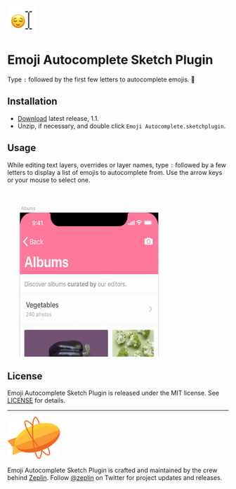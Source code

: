 <img src="img/iconTransparent.png" width="64px" height="64px">

# Emoji Autocomplete Sketch Plugin
Type `:` followed by the first few letters to autocomplete emojis. 🍒

## Installation
- [Download](https://github.com/zeplin/emoji-autocomplete-sketch-plugin/releases/download/v1.1/Emoji.Autocomplete.sketchplugin.zip) latest release, 1.1.
- Unzip, if necessary, and double click `Emoji Autocomplete.sketchplugin`.

## Usage
While editing text layers, overrides or layer names, type `:` followed by a few letters to display a list of emojis to autocomplete from. Use the arrow keys or your mouse to select one.

<img src="img/demo.gif" width="600px" height="380px">

## License

Emoji Autocomplete Sketch Plugin is released under the MIT license. See [LICENSE](LICENSE) for details.

---

<a href="https://zeplin.io"><img src="img/logo.svg" alt="Zeplin Logo" /></a>

Emoji Autocomplete Sketch Plugin is crafted and maintained by the crew behind [Zeplin](https://zeplin.io). Follow [@zeplin](https://twitter.com/zeplin) on Twitter for project updates and releases.

